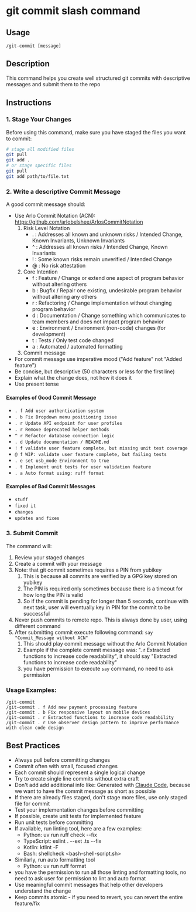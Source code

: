 # git commit slash command

## Usage
`/git-commit [message]`

## Description
This command helps you create well structured git commits with descriptive messages and submit them to the repo

## Instructions

### 1. Stage Your Changes
Before using this command, make sure you have staged the files you want to commit:
```bash
# stage all modified files
git pull
git add .
# or stage specific files
git pull
git add path/to/file.txt
```

### 2. Write a descriptive Commit Message
A good commit message should:
- Use Arlo Commit Notation (ACN): https://github.com/arlobelshee/ArlosCommitNotation
  1. Risk Level Notation
     - . : Addresses all known and unknown risks / Intended Change, Known Invariants, Unknown Invariants
     - ^ : Addresses all known risks / Intended Change, Known Invariants
     - ! : Some known risks remain unverified / Intended Change
     - @ : No risk attestation
  2. Core Intention
     - f : Feature / Change or extend one aspect of program behavior without altering others
     - b : Bugfix / Repair one existing, undesirable program behavior without altering any others
     - r : Refactoring / Change implementation without changing program behavior
     - d : Documentation / Change something which communicates to team members and does not impact program behavior
     - e : Environment / Environment (non-code) changes (for development)
     - t : Tests / Only test code changed
     - a : Automated / automated formatting
  3. Commit message
- For commit message use imperative mood ("Add feature" not "Added feature")
- Be concise, but descriptive (50 characters or less for the first line)
- Explain what the change does, not how it does it
- Use present tense

#### Examples of Good Commit Message
- `. f Add user authentication system`
- `. b Fix Dropdown menu positioning issue`
- `. r Update API endpoint for user profiles`
- `. r Remove deprecated helper methods`
- `^ r Refactor database connection logic`
- `. d Update documentation / README.md`
- `! f validate user feature complete, but missing unit test coverage`
- `@ f WIP: validate user feature complete, but failing tests`
- `. e set usb_mode Environment to true`
- `. t Implement unit tests for user validation feature`
- `. a Auto format using: ruff format`

#### Examples of Bad Commit Messages
- `stuff`
- `fixed it`
- `changes`
- `updates and fixes`

### 3. Submit Commit
The command will:
1. Review your staged changes
2. Create a commit with your message
3. Note: that git commit sometimes requires a PIN from yubikey
   1. This is because all commits are verified by a GPG key stored on yubikey
   2. The PIN is required only sometimes because there is a timeout for how long the PIN is valid
   3. So if the commit is pending for longer than 5 seconds, continue with next task, user will eventually key in PIN for the commit to be successful
4. Never push commits to remote repo. This is always done by user, using different command
5. After submitting commit execute following command: `say "Commit_Message without ACN"`
   1. This should play commit message without the Arlo Commit Notation
   2. Example if the complete commit message was: ". r Extracted functions to increase code readability", it should say "Extracted functions to increase code readability"
   3. you have permission to execute `say` command, no need to ask permission

### Usage Examples:
```
/git-commit
/git-commit . f Add new payment processing feature
/git-commit . b Fix responsive layout on mobile devices
/git-commit . r Extracted functions to increase code readability
/git-commit . r Use observer design pattern to improve performance with clean code design
```

## Best Practices
- Always pull before committing changes
- Commit often with small, focused changes
- Each commit should represent a single logical change
- Try to create single line commits without extra craft
- Don't add add additional info like: Generated with [Claude Code](https://claude.ai/code), because we want to have the commit message as short as possible
- If there are already files staged, don't stage more files, use only staged file for commit
- Test your implementation changes before committing
- If possible, create unit tests for implemented feature
- Run unit tests before committing
- If available, run linting tool, here are a few examples:
  - Python: uv run ruff check --fix
  - TypeScript: eslint . --ext .ts --fix
  - Kotlin: ktlint -F
  - Bash: shellcheck <bash-shell-script.sh>
- Similarly, run auto formatting tool
  - Python: uv run ruff format
- you have the permission to run all those linting and formatting tools, no need to ask user for permission to lint and auto format
- Use meaningful commit messages that help other developers understand the change
- Keep commits atomic - if you need to revert, you can revert the entire feature/fix

